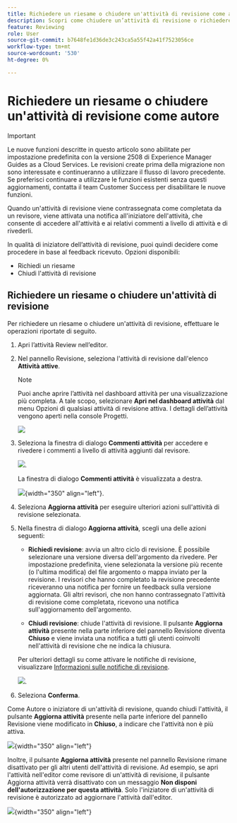 ```yaml
---
title: Richiedere un riesame o chiudere un'attività di revisione come autore
description: Scopri come chiudere un’attività di revisione o richiedere nuovamente una revisione come Autore in Experience Manager Guides.
feature: Reviewing
role: User
source-git-commit: b7648fe1d36de3c243ca5a55f42a41f7523056ce
workflow-type: tm+mt
source-wordcount: '530'
ht-degree: 0%

---
```


# Richiedere un riesame o chiudere un&#39;attività di revisione come autore

>[!IMPORTANT]
>
> Le nuove funzioni descritte in questo articolo sono abilitate per impostazione predefinita con la versione 2508 di Experience Manager Guides as a Cloud Services. Le revisioni create prima della migrazione non sono interessate e continueranno a utilizzare il flusso di lavoro precedente. Se preferisci continuare a utilizzare le funzioni esistenti senza questi aggiornamenti, contatta il team Customer Success per disabilitare le nuove funzioni.

Quando un&#39;attività di revisione viene contrassegnata come completata da un revisore, viene attivata una notifica all&#39;iniziatore dell&#39;attività, che consente di accedere all&#39;attività e ai relativi commenti a livello di attività e di rivederli.

In qualità di iniziatore dell’attività di revisione, puoi quindi decidere come procedere in base al feedback ricevuto. Opzioni disponibili:

- Richiedi un riesame
- Chiudi l&#39;attività di revisione

## Richiedere un riesame o chiudere un&#39;attività di revisione

Per richiedere un riesame o chiudere un&#39;attività di revisione, effettuare le operazioni riportate di seguito.

1. Apri l’attività Review nell’editor.
2. Nel pannello Revisione, seleziona l&#39;attività di revisione dall&#39;elenco **Attività attive**.

   >[!NOTE]
   >
   > Puoi anche aprire l’attività nel dashboard attività per una visualizzazione più completa. A tale scopo, selezionare **Apri nel dashboard attività** dal menu Opzioni di qualsiasi attività di revisione attiva. I dettagli dell’attività vengono aperti nella console Progetti.

   ![](images/task-dashboard-selection-author-view.png)
3. Seleziona la finestra di dialogo **Commenti attività** per accedere e rivedere i commenti a livello di attività aggiunti dal revisore.

   ![](images/task-comments-selection-author-view.png).

   La finestra di dialogo **Commenti attività** è visualizzata a destra.

   ![](images/task-comments-dialog-editor.png){width="350" align="left"}.
4. Seleziona **Aggiorna attività** per eseguire ulteriori azioni sull&#39;attività di revisione selezionata.
5. Nella finestra di dialogo **Aggiorna attività**, scegli una delle azioni seguenti:

   - **Richiedi revisione**: avvia un altro ciclo di revisione. È possibile selezionare una versione diversa dell&#39;argomento da rivedere. Per impostazione predefinita, viene selezionata la versione più recente (o l&#39;ultima modifica) del file argomento o mappa inviato per la revisione. I revisori che hanno completato la revisione precedente riceveranno una notifica per fornire un feedback sulla versione aggiornata. Gli altri revisori, che non hanno contrassegnato l&#39;attività di revisione come completata, ricevono una notifica sull&#39;aggiornamento dell&#39;argomento.

   - **Chiudi revisione**: chiude l&#39;attività di revisione. Il pulsante **Aggiorna attività** presente nella parte inferiore del pannello Revisione diventa **Chiuso** e viene inviata una notifica a tutti gli utenti coinvolti nell&#39;attività di revisione che ne indica la chiusura.

   Per ulteriori dettagli su come attivare le notifiche di revisione, visualizzare [Informazioni sulle notifiche di revisione](./review-understanding-review-notifications.md).

   ![](images/update-task-dialog.png).

6. Seleziona **Conferma**.


Come Autore o iniziatore di un&#39;attività di revisione, quando chiudi l&#39;attività, il pulsante **Aggiorna attività** presente nella parte inferiore del pannello Revisione viene modificato in **Chiuso**, a indicare che l&#39;attività non è più attiva.

![](images/review-task-status-closed-review-panel.png){width="350" align="left"}

Inoltre, il pulsante **Aggiorna attività** presente nel pannello Revisione rimane disattivato per gli altri utenti dell&#39;attività di revisione. Ad esempio, se apri l&#39;attività nell&#39;editor come revisore di un&#39;attività di revisione, il pulsante Aggiorna attività verrà disattivato con un messaggio **Non disponi dell&#39;autorizzazione per questa attività**. Solo l&#39;iniziatore di un&#39;attività di revisione è autorizzato ad aggiornare l&#39;attività dall&#39;editor.

![](images/update-task-button-disabled.png){width="350" align="left"}
